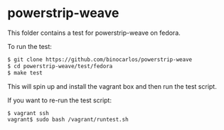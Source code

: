 powerstrip-weave
================

This folder contains a test for powerstrip-weave on fedora.

To run the test:

```bash
$ git clone https://github.com/binocarlos/powerstrip-weave
$ cd powerstrip-weave/test/fedora
$ make test
```

This will spin up and install the vagrant box and then run the test script.

If you want to re-run the test script:

```bash
$ vagrant ssh
vagrant$ sudo bash /vagrant/runtest.sh
```